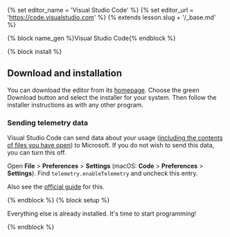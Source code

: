 {% set editor_name = 'Visual Studio Code' %}
{% set editor_url = 'https://code.visualstudio.com' %}
{% extends lesson.slug + '/_base.md' %}

{% block name_gen %}Visual Studio Code{% endblock %}

{% block install %}

## Download and installation

You can download the editor from its [homepage](https://code.visualstudio.com/).
Choose the green Download button and select the installer for your system.
Then follow the installer instructions as with any other program.

### Sending telemetry data

Visual Studio Code can send data about your usage ([including the contents of files you have open][privacy]) to Microsoft.
If you do not wish to send this data, you can turn this off.

Open **File** > **Preferences** > **Settings** (macOS: **Code** > **Preferences** > **Settings**).
Find `telemetry.enableTelemetry` and uncheck this entry.

Also see the [official guide](https://code.visualstudio.com/docs/supporting/faq#_how-to-disable-telemetry-reporting) for this.

[privacy]: https://privacy.microsoft.com/en-us/privacystatement

{% endblock %}
{% block setup %}

Everything else is already installed. It's time to start programming!

{% endblock %}
